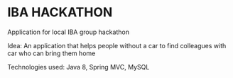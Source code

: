 # IBA HACKATHON

Application for local IBA group hackathon

Idea: An application that helps people without a car to find colleagues with car who can bring them home

Technologies used: Java 8, Spring MVC, MySQL 

